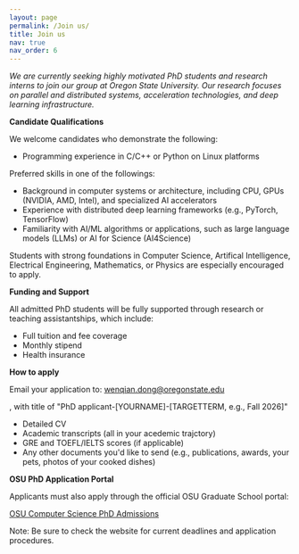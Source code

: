 ```yaml
---
layout: page
permalink: /Join us/
title: Join us
nav: true
nav_order: 6
---
```


*We are currently seeking highly motivated PhD students and research interns to join our group at Oregon State University. Our research focuses on parallel and distributed systems, acceleration technologies, and deep learning infrastructure.*

**Candidate Qualifications**
<p>We welcome candidates who demonstrate the following:</p>
  <ul>
    <li>Programming experience in C/C++ or Python on Linux platforms</li>
  </ul>
  <p>Preferred skills in one of the followings:</p>
  <ul>
    <li>Background in computer systems or architecture, including CPU, GPUs (NVIDIA, AMD, Intel), and specialized AI accelerators</li>
    <li>Experience with distributed deep learning frameworks (e.g., PyTorch, TensorFlow)</li>
    <li>Familiarity with AI/ML algorithms or applications, such as large language models (LLMs) or AI for Science (AI4Science)</li>
  </ul>
  <p>Students with strong foundations in Computer Science, Artifical Intelligence, Electrical Engineering, Mathematics, or Physics are especially encouraged to apply.</p>

**Funding and Support**
<p>All admitted PhD students will be fully supported through research or teaching assistantships, which include:</p>
<ul>
  <li>Full tuition and fee coverage</li>
  <li>Monthly stipend</li>
  <li>Health insurance</li>
</ul>

**How to apply**
 <p>Email your application to: <a href="mailto:wenqian.dong@oregonstate.edu">wenqian.dong@oregonstate.edu</a></p>, with title of "PhD applicant-[YOURNAME]-[TARGETTERM, e.g., Fall 2026]"
  <ul>
    <li>Detailed CV</li>
    <li>Academic transcripts (all in your acedemic trajctory)</li>
    <li>GRE and TOEFL/IELTS scores (if applicable)</li>
    <li>Any other documents you'd like to send (e.g., publications, awards, your pets, photos of your cooked dishes)</li>
  </ul>
 

**OSU PhD Application Portal**
  <p>Applicants must also apply through the official OSU Graduate School portal:</p>
  <p><a href="https://graduate.oregonstate.edu/programs/3070/computer-science-phd-meng-ms-minor#process" target="_blank">
    OSU Computer Science PhD Admissions</a></p>
  <p>Note: Be sure to check the website for current deadlines and application procedures.</p>
